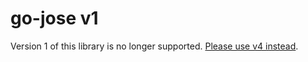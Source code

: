 # go-jose v1

Version 1 of this library is no longer supported. [Please use v4
instead](https://pkg.go.dev/github.com/go-jose/go-jose/v4).
